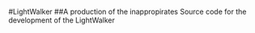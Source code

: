 #LightWalker
##A production of the inappropirates
Source code for the development of the LightWalker

